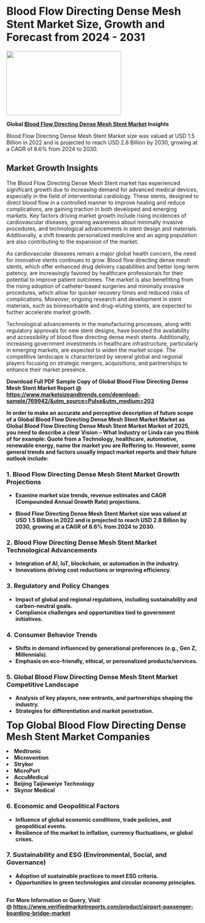 <H1>Blood Flow Directing Dense Mesh Stent Market Size, Growth and Forecast from 2024 - 2031</H1><img class="aligncenter size-medium wp-image-584254" src="https://thirdeyenews.in/wp-content/uploads/2024/09/Global-Market-Research-300x168.jpeg" alt="" width="300" height="168" /><p><strong>Global&nbsp;<a href="https://www.marketsizeandtrends.com/download-sample/769942/&amp;utm_source=Pulse&amp;utm_medium=203">Blood Flow Directing Dense Mesh Stent Market</a> Insights</strong></p><p>Blood Flow Directing Dense Mesh Stent Market size was valued at USD 1.5 Billion in 2022 and is projected to reach USD 2.8 Billion by 2030, growing at a CAGR of 8.6% from 2024 to 2030.</p><p><h2>Market Growth Insights</h2> <p>The Blood Flow Directing Dense Mesh Stent market has experienced significant growth due to increasing demand for advanced medical devices, especially in the field of interventional cardiology. These stents, designed to direct blood flow in a controlled manner to improve healing and reduce complications, are gaining traction in both developed and emerging markets. Key factors driving market growth include rising incidences of cardiovascular diseases, growing awareness about minimally invasive procedures, and technological advancements in stent design and materials. Additionally, a shift towards personalized medicine and an aging population are also contributing to the expansion of the market.</p> <p><strong></strong></p> <p>As cardiovascular diseases remain a major global health concern, the need for innovative stents continues to grow. Blood flow directing dense mesh stents, which offer enhanced drug delivery capabilities and better long-term patency, are increasingly favored by healthcare professionals for their potential to improve patient outcomes. The market is also benefitting from the rising adoption of catheter-based surgeries and minimally invasive procedures, which allow for quicker recovery times and reduced risks of complications. Moreover, ongoing research and development in stent materials, such as bioresorbable and drug-eluting stents, are expected to further accelerate market growth.</p> <p>Technological advancements in the manufacturing processes, along with regulatory approvals for new stent designs, have boosted the availability and accessibility of blood flow directing dense mesh stents. Additionally, increasing government investments in healthcare infrastructure, particularly in emerging markets, are expected to widen the market scope. The competitive landscape is characterized by several global and regional players focusing on strategic mergers, acquisitions, and partnerships to enhance their market presence.</p> <p><strong></p><p><span class=""><strong>Download Full PDF Sample Copy of Global Blood Flow Directing Dense Mesh Stent Market Report</strong> @ <a href="https://www.marketsizeandtrends.com/download-sample/769942/&amp;utm_source=Pulse&amp;utm_medium=203" target="_blank">https://www.marketsizeandtrends.com/download-sample/769942/&amp;utm_source=Pulse&amp;utm_medium=203</a></span></p><p>In order to make an accurate and perceptive description of future scope of a Global&nbsp;Blood Flow Directing Dense Mesh Stent Market Market as Global&nbsp;Blood Flow Directing Dense Mesh Stent Market Market of 2025, you need to describe a clear Vision &ndash; What Industry or Linda can you think of for example: Quote from a Technology, healthcare, automotive, renewable energy, name the market you are Reffering to. However, some general trends and factors usually impact market reports and their future outlook include:</p><h3>1.&nbsp;<strong>Blood Flow Directing Dense Mesh Stent Market Growth Projections</strong></h3><ul><li>Examine market size trends, revenue estimates and CAGR (Compounded Annual Growth Rate) projections.</li><li><p>Blood Flow Directing Dense Mesh Stent Market size was valued at USD 1.5 Billion in 2022 and is projected to reach USD 2.8 Billion by 2030, growing at a CAGR of 8.6% from 2024 to 2030.</p></li></ul><h3>2.&nbsp;<strong>Blood Flow Directing Dense Mesh Stent Market Technological Advancements</strong></h3><ul><li>Integration of AI, IoT, blockchain, or automation in the industry.</li><li>Innovations driving cost reductions or improving efficiency.</li></ul><h3>3.&nbsp;<strong>Regulatory and Policy Changes</strong></h3><ul><li>Impact of global and regional regulations, including sustainability and carbon-neutral goals.</li><li>Compliance challenges and opportunities tied to government initiatives.</li></ul><h3>4.&nbsp;<strong>Consumer Behavior Trends</strong></h3><ul><li>Shifts in demand influenced by generational preferences (e.g., Gen Z, Millennials).</li><li>Emphasis on eco-friendly, ethical, or personalized products/services.</li></ul><h3>5.&nbsp;<strong>Global Blood Flow Directing Dense Mesh Stent Market Competitive Landscape</strong></h3><ul><li>Analysis of key players, new entrants, and partnerships shaping the industry.</li><li>Strategies for differentiation and market penetration.</li></ul><p data-pm-slice="1 1 []"><span style="color: inherit; font-family: inherit; font-size: 25px;">Top Global Blood Flow Directing Dense Mesh Stent Market Companies</span></p><div class="" data-test-id=""><p><li>Medtronic</li><li> Microvention</li><li> Stryker</li><li> MicroPort</li><li> AccuMedical</li><li> Beijing Taijieweiye Technology</li><li> Skynor Medical</li></p></div><h3>6.&nbsp;<strong>Economic and Geopolitical Factors</strong></h3><ul><li>Influence of global economic conditions, trade policies, and geopolitical events.</li><li>Resilience of the market to inflation, currency fluctuations, or global crises.</li></ul><h3>7.&nbsp;<strong>Sustainability and ESG (Environmental, Social, and Governance)</strong></h3><ul><li>Adoption of sustainable practices to meet ESG criteria.</li><li>Opportunities in green technologies and circular economy principles.</li></ul><h2><strong style="font-size: 14px;">For More Information or Query, Visit @&nbsp;</strong><a style="background-color: #ffffff; font-size: 14px;" href="https://www.marketsizeandtrends.com/report/blood-flow-directing-dense-mesh-stent-market/" target="_blank">https://www.verifiedmarketreports.com/product/airport-passenger-boarding-bridge-market</a></h2>
